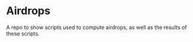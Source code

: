 # Airdrops

A repo to show scripts used to compute airdrops, as well as the results of these scripts.
